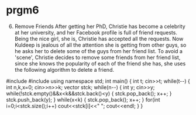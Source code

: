 # prgm6
6. Remove Friends
After getting her PhD, Christie has become a celebrity at her university, and her
Facebook profile is full of friend requests. Being the nice girl, she is, Christie has
accepted all the requests.
Now Kuldeep is jealous of all the attention she is getting from other guys, so he asks
her to delete some of the guys from her friend list.
To avoid a 'scene', Christie decides to remove some friends from her friend list, since
she knows the popularity of each of the friend she has, she uses the following
algorithm to delete a friend.

#include<iostream>
#include<vector>
using namespace std;
int main()
{
int t;
cin>>t;
while(t--)
{
int n,k,x=0;
cin>>n>>k;
vector<int> stck;
while(n--)
{
int y;
cin>>y;
while(!stck.empty()&&x<k&&stck.back()<y)
{
stck.pop_back();
x++;
}
stck.push_back(y);
}
while(x<k)
{
stck.pop_back();
x++;
}
for(int i=0;i<stck.size();i++)
cout<<stck[i]<<" ";
cout<<endl;
}
}
